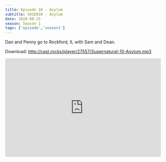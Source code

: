 ```yaml
---
title: Episode 10 - Asylum
subtitle: S01E010 - Asylum
date: 2020-08-25
season: Season 1
tags: ['episode','season1']
---
```


Dan and Penny go to Rockford, IL with Sam and Dean.  

Download: <a href="http://cast.rocks/player/27557/Supernatural-10-Asylum.mp3" Alt="Episode 10 - Asylum">http://cast.rocks/player/27557/Supernatural-10-Asylum.mp3</a>

<iframe src="https://cast.rocks/player/27557/Supernatural-10-Asylum.mp3?episodeTitle=Episode%2010%20-%20Asylum&podcastTitle=Couple%20of%20Idjits&episodeDate=August%2025th%2C%202020&imageURL=https%3A%2F%2Fcast.rocks%2Fhosting%2F27557%2Ffeeds%2FCAURZ.jpg" style="border: none; min-height: 265px; max-height: 320px; max-width: 558px; min-width: 270px; width: 100%; height: 100%;" scrollbars="no"></iframe>
